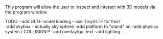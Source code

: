 This program will allow the user to inspect and interact with 3D models via the program window.  

TODO:
-add GLTF model loading - use TinyGLTF for this?  
-add skybox - actually sky sphere
-add platform to "stand" on
-add physics system / COLLISION!!!
-add overlay/gui text
-add lighting
...